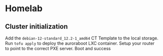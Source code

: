 # Homelab
## Cluster initialization

Add the `debian-12-standard_12.2-1_amd64` CT Template to the local storage. Run `tofu apply` to deploy the auroraboot LXC container. Setup your router to point to the correct PXE server. Boot and success